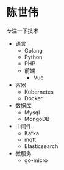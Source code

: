 # 陈世伟 
专注一下技术
- 语言
    - Golang
    - Python
    - PHP
    - 前端
        - Vue
- 容器
    - Kubernetes
    - Docker
- 数据库
    - Mysql 
    - MongoDB
- 中间件
    - Kafka
    - mqtt
    - Elasticsearch
- 微服务
    - go-micro